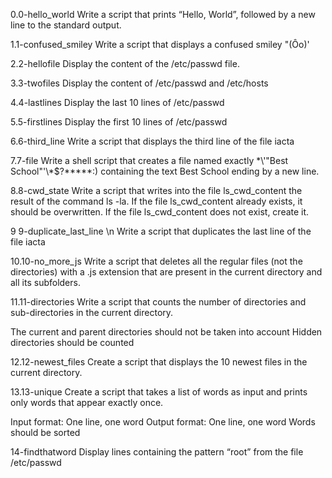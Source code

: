 0.0-hello_world
Write a script that prints “Hello, World”, followed by a new line to the standard output.

1.1-confused_smiley
Write a script that displays a confused smiley "(Ôo)'

2.2-hellofile
Display the content of the /etc/passwd file.

3.3-twofiles
Display the content of /etc/passwd and /etc/hosts

4.4-lastlines
Display the last 10 lines of /etc/passwd

5.5-firstlines
Display the first 10 lines of /etc/passwd

6.6-third_line
 Write a script that displays the third line of the file iacta

7.7-file
Write a shell script that creates a file named exactly \*\\'"Best School"\'\\*$\?\*\*\*\*\*:) containing the text Best School ending by a new line.
 
8.8-cwd_state
Write a script that writes into the file ls_cwd_content the result of the command ls -la. If the file ls_cwd_content already exists, it should be overwritten. If the file ls_cwd_content does not exist, create it.

9 9-duplicate_last_line \n 
Write a script that duplicates the last line of the file iacta

10.10-no_more_js
Write a script that deletes all the regular files (not the directories) with a .js extension that are present in the current directory and all its subfolders.

11.11-directories
Write a script that counts the number of directories and sub-directories in the current directory.

The current and parent directories should not be taken into account
Hidden directories should be counted

12.12-newest_files
Create a script that displays the 10 newest files in the current directory.

13.13-unique
Create a script that takes a list of words as input and prints only words that appear exactly once.

Input format: One line, one word
Output format: One line, one word
Words should be sorted

14-findthatword
Display lines containing the pattern “root” from the file /etc/passwd












